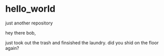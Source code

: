 # hello_world
just another repository

hey there bob,

just took out the trash and finsished the laundry.
did you shid on the floor again?
